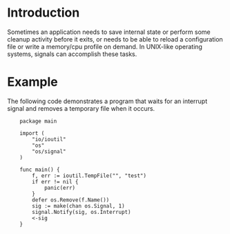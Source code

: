 # Introduction

Sometimes an application needs to save internal state or perform some cleanup activity before it exits, or needs to be able to reload a configuration file or write a memory/cpu profile on demand.  In UNIX-like operating systems, signals can accomplish these tasks.

# Example

The following code demonstrates a program that waits for an interrupt signal and removes a temporary file when it occurs.

```
    package main
    
    import (
        "io/ioutil"
        "os"
        "os/signal"
    )
    
    func main() {
        f, err := ioutil.TempFile("", "test")
        if err != nil {
            panic(err)
        }
        defer os.Remove(f.Name())
        sig := make(chan os.Signal, 1)
        signal.Notify(sig, os.Interrupt)
        <-sig
    }
```